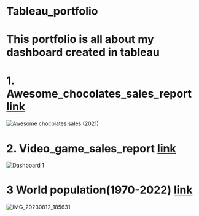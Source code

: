 # Tableau_portfolio
# This portfolio is all about my dashboard created in tableau

# 1. Awesome_chocolates_sales_report [link](https://public.tableau.com/app/profile/sumit.manhas7726/viz/Awesomechocolatessalesreport2021/Awesomechocolatessales2021)

![Awesome chocolates sales (2021)](https://user-images.githubusercontent.com/130725137/235829303-787cd15d-ea6c-427c-8d2b-7197d305dcd6.png)


# 2. Video_game_sales_report [link](https://public.tableau.com/app/profile/sumit.manhas7726/viz/Videogamesalesreport1980-2020byglobally/Dashboard1)

![Dashboard 1](https://user-images.githubusercontent.com/130725137/235831318-5fd4c359-c57f-416b-937f-bf9057222a05.png)


# 3 World population(1970-2022)  [link](https://public.tableau.com/app/profile/sumit.manhas7726/viz/Worldpopulation1970-2022_16826623897280/worldpopulation)
![IMG_20230812_185631](https://github.com/manhas1234/Tableau_portfolio/assets/130725137/7506be1c-5ad5-448c-9b17-933b891740ad)



